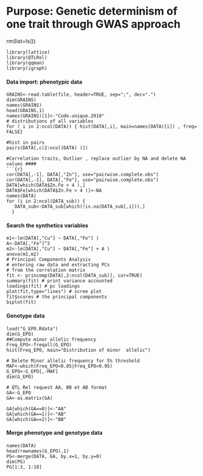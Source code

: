 
# Purpose: Genetic determinism of one trait through GWAS approach #


rm(list=ls())

```{r}
library(lattice)
library(QTLRel)
library(qqman)
library(igraph)
```
#### Data import: phenotypic data ####
```{r}
GRAINS<-read.table(file, header=TRUE, sep=";", dec=".")
dim(GRAINS)
names(GRAINS)
head(GRAINS,1)
names(GRAINS)[1]<-"Code.unique.2010"
# distributions of all variables 
for ( i in 2:ncol(DATA)) { hist(DATA[,i], main=names(DATA)[i]) , freq= FALSE}

#hist in pairs
pairs(DATA[,c(2:ncol(DATA) )])

#Correlation traits, Outlier , replace outlier by NA and delete NA values ####
```{r}
cor(DATA[,-1], DATA[,"Zn"], use="pairwise.complete.obs")
cor(DATA[,-1], DATA[,"Fe"], use="pairwise.complete.obs")
DATA[which(DATA$Zn.Fe > 4 ),]
DATA$Fe[which(DATA$Zn.Fe > 4 )]<-NA
names(DATA)
for (i in 2:ncol(DATA_sub)) { 
   DATA_sub<-DATA_sub[which(!is.na(DATA_sub[,i])),]
  }
```

#### Search the synthetics variables ####

```{r}
m1<-lm(DATA[,"Cu"] ~ DATA[,"Fe"] )
A<-DATA[,"Fe"]^2
m2<-lm(DATA[,"Cu"] ~ DATA[,"Fe"] + A )
anova(m1,m2)
# Principal Components Analysis
# entering raw data and extracting PCs
# from the correlation matrix
fit <- princomp(DATA[,2:ncol(DATA_sub)], cor=TRUE)
summary(fit) # print variance accounted 
loadings(fit) # pc loadings
plot(fit,type="lines") # scree plot
fit$scores # the principal components
biplot(fit)

```
#### Genotype data ####

```{r}
load("G_EPO.Rdata")
dim(G_EPO)
##Compute minor allelic frequency 
Freq_EPO<-freqall(G_EPO)
hist(Freq_EPO, main="Distribution of minor  allelic")

# Delete Minor allelic frequency for 5% threshold
MAF<-which(Freq_EPO<0.05|Freq_EPO>0.95)
G_EPO<-G_EPO[,-MAF]
dim(G_EPO)

# QTL Rel request AA, BB et AB format
GA<-G_EPO
GA<-as.matrix(GA)

GA[which(GA==0)]<-"AA"
GA[which(GA==1)]<-"AB"
GA[which(GA==2)]<-"BB"
```

#### Merge phenotype and genotype data ####

```{r}
names(DATA)
head(rownames(G_EPO),1)
PG<-merge(DATA, GA, by.x=1, by.y=0)
dim(PG)
PG[1:3, 1:10]
```


